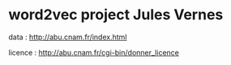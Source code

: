 # word2vec project Jules Vernes

data : http://abu.cnam.fr/index.html 

licence :  http://abu.cnam.fr/cgi-bin/donner_licence
